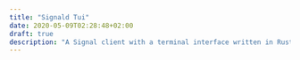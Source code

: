 ```yaml
---
title: "Signald Tui"
date: 2020-05-09T02:28:48+02:00
draft: true
description: "A Signal client with a terminal interface written in Rust."
---
```


